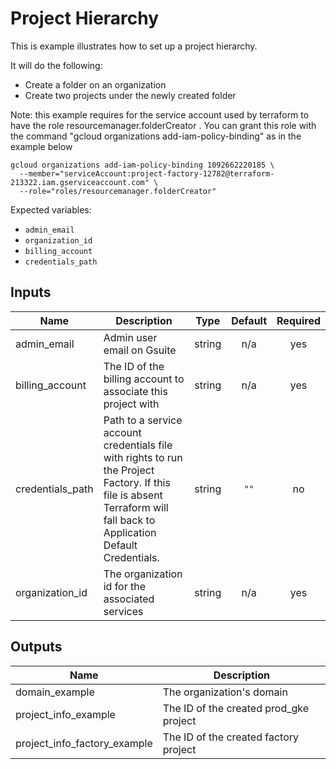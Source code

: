 # Project Hierarchy

This is example illustrates how to set up a project hierarchy.

It will do the following:
- Create a folder on an organization
- Create two projects under the newly created folder

Note: this example requires for the service account used by terraform to have the role resourcemanager.folderCreator . You can grant this role with the command "gcloud organizations add-iam-policy-binding" as in the example below

```
gcloud organizations add-iam-policy-binding 1092662220185 \
  --member="serviceAccount:project-factory-12782@terraform-213322.iam.gserviceaccount.com" \
  --role="roles/resourcemanager.folderCreator"
```

Expected variables:
- `admin_email`
- `organization_id`
- `billing_account`
- `credentials_path`

[^]: (autogen_docs_start)

## Inputs

| Name | Description | Type | Default | Required |
|------|-------------|:----:|:-----:|:-----:|
| admin\_email | Admin user email on Gsuite | string | n/a | yes |
| billing\_account | The ID of the billing account to associate this project with | string | n/a | yes |
| credentials\_path | Path to a service account credentials file with rights to run the Project Factory. If this file is absent Terraform will fall back to Application Default Credentials. | string | `""` | no |
| organization\_id | The organization id for the associated services | string | n/a | yes |

## Outputs

| Name | Description |
|------|-------------|
| domain\_example | The organization's domain |
| project\_info\_example | The ID of the created prod_gke project |
| project\_info\_factory\_example | The ID of the created factory project |

[^]: (autogen_docs_end)
